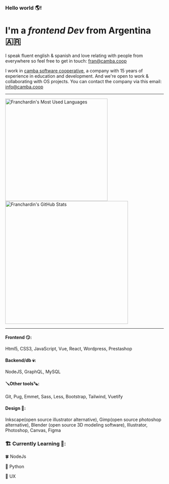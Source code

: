 ### Hello world :earth_americas:!
<h1>I'm a <i>frontend Dev</i> from Argentina 🇦🇷</h1>
<p>I speak fluent english & spanish and love relating with people from everywhere so feel free to get in touch: <a href="mailto:fran@camba.coop">fran@camba.coop</a></p>
<p>I work in <a href="https://camba.coop/en">camba software cooperative</a>, a company with 15 years of experience in education and development. And we're open to work & collaborating with OS projects. You can contact the company via this email: <a href="mailto:info@camba.coop">info@camba.coop</a></p>
<hr>
<section align=start>
  <img width=325 src="https://github-readme-stats.vercel.app/api/top-langs?username=franchardin&theme=transparent&layout=donut&hide=css&langs_count=8&border_radius=10&show_icons=true&locale=en" alt="Franchardin's Most Used Languages" />
  <img width=390 src="https://github-readme-stats.vercel.app/api?username=franchardin&theme=transparent&count_private=true&show_icons=true&rank_icon=github&locale=en" alt="Franchardin's GitHub Stats" />
</section>
<hr>
<h4>Frontend 😏:</h4>
<p>Html5, CSS3, JavaScript, Vue, React, Wordpress, Prestashop</p>

<h4>Backend/db 💀:</h4>
<p>NodeJS, GraphQL, MySQL</p>

<h4>🪛Other tools🪚:</h4>
<p>Git, Pug, Emmet, Sass, Less, Bootstrap, Tailwind, Vuetify</p>

<h4>Design 🎨:</h4>
<p>Inkscape(open source illustrator alternative), Gimp(open source photoshop alternative), Blender (open source 3D modeling software), Illustrator, Photoshop, Canvas, Figma</p>

<h3>🏗️ Currently Learning 🚧:</h3>
<p>🍀 NodeJs</p>
<p>🐍 Python</p>
<p>📝 UX</p>
<br>
